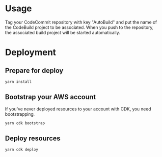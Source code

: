 # Usage

Tag your CodeCommit repository with key "AutoBuild" and put the name of the CodeBuild project to be associated.
When you push to the repository, the associated build project will be started automatically.

# Deployment

## Prepare for deploy

```sh
yarn install
```

## Bootstrap your AWS account

If you've never deployed resources to your account with CDK, you need bootstrapping.

```sh
yarn cdk bootstrap
```

## Deploy resources

```sh
yarn cdk deploy
```
